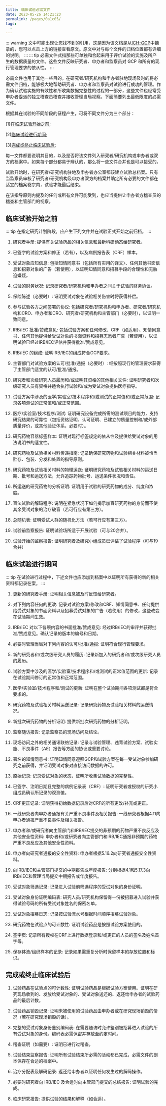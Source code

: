 ```yaml
---
title: 临床试验必需文件
date: 2023-05-26 14:21:23
permalink: /pages/0a1c05/
tags:
  - 
---
```

::: warning
文中可能出现让您找不到的引用，这是因为该文档是从[ICH-GCP](http://www.bfh.com.cn/Sites/Uploaded/File/2022/11/146380403713113107264971875.pdf)中摘录的，您可以点击上方的链接查看原文。原文中对与每个文件的归档位置都有详细的说明。
:::
::: tip
必需文件式指那些可单独和合起来用于评价试验的实施及所产生的数据质量的文件。这些文件反映研究者、申办者和监察员对 GCP 和所有的现行管理要求的依从性。
:::

必需文件也用于其他一些目的。在研究者/研究机构和申办者驻地现场及时的将必需文件归档，能够极大地帮助研究者、申办者和监察员对试验进行成功的管理。作为确认试验实施的有效性和所收集数据完整性的过程的一部分，这些文件也经常受申办者委派的独立稽查员稽查并接收管理当局视察。下面简要列出最低限度的必需文件。

根据其在试验的不同阶段的征程产生，可将不同文件分为三个部分：

(1)[在临床试验开始之前](#临床试验开始之前);

(2)[临床试验进行期间](#临床试验进行期间);

(3)[完成或终止临床试验后](#完成或终止临床试验后);

每一文件都要说明其目的，以及是否将该文件列入研究者/研究机构或申办者或双方的档案中。如果每个部分都易于辨认的，那么将一些文件合并也是可以接受的。

试验开始时，在研究者/研究机构驻地及申办者办公室都该建立试验总档案。只有当监察员审核了研究者/研究机构及申办者双方的档案并确定所有必要的文件都在适宜的档案卷宗内，试验才能最后结束。

在该指导原则内提及的任何或所有文件可能受到，也应当提供让申办者方稽查员的稽查和主管部门的视察。

## 临床试验开始之前
::: tip
在指定研究计划阶段，应产生下列文件并在试验正式开始之前归档。
:::

1. 研究者手册: 提供有关试验药品的相关信息和最新科研动态给研究者。

2. 已签字的试验方案和修正（若有），以及病例报告表（CRF）样本。

3. 受试对象应知信息: 包括知情同意书（包括所有实用的译文）、任何其他书面信息和招募对象的广告（若使用），以证明知情同意和招募手段的合理性和无胁迫嫌疑。

4. 试验的财务状况: 记录研究者/研究机构和申办者之间关于试验的财务协议。

5. 保险陈述（必要时）: 证明受试对象在试验相关伤害时将获得补偿。

6. 参与试验各方之间签署的协议: 包括研究者/研究机构和申办者、研究者/研究机构和CRO、申办者和CRO、研究者/研究机构和主管部门（必要时），以证明一致同意。

7. IRB/IEC 批准/赞成意见: 包括试验方案和任何修改、CRF（如适用）、知情同意书、任何其他提供给受试对象的书面资料和招募志愿者广告（若使用），以证明试验已经过IRB/IEC评估并获得批准/赞成意见。

8. IRB/IEC 的组成: 证明IRB/IEC的组成符合GCP要求。

9. 主管部门对试验方案的认可/批准/通报（必要时）: 经按照现行的管理要求获得了主管部门适宜的认可/批准/通报。

10. 研究者和次级研究人员履历和/或证明其资格的其他相关文件: 证明研究者和次级研究人员有资格并适合执行试验和/或为受试对象提供医疗指导。

11. 试验方案中涉及的医学/实验室/技术程序和/或测试的正常值和/或正常范围: 记录各项测试的正常值和/或正常范围。

12. 医疗/实验室/技术程序/测试: 证明研究设备完成所需的测试项目的能力，支持研究结果的可靠性（包括资格证明、认可证明、已建立的质量控制和/或外部质量评价，或其他验证体系，必要时）。

13. 研究药物容器标签样本: 证明对现行标签规定的依从性及提供给受试对象的用法说明书的适宜性。

14. 研究药物及试验相关材料传递指南: 记录确保研究药物和试验相关材料被恰当贮存、包装、分发和处置的指导原则。

15. 研究药物及试验相关材料的物理运送: 证明研究药物及试验相关材料的运送日期、批号和运送方法，允许追踪药物批号、运送条件状况和责任。

16. 所运送的研究药物的分析证明: 证明用于试验的研究药物的成分、纯度和浓度。

17. 盲法试验的解码程序: 说明在紧急状况下如何揭示加盲研究药物的身份而不使其余受试对象的治疗破盲（若可行应有第三方）。

18. 总随机表: 证明受试人群的随机化方法（若可行应有第三方）。

19. 试验前监察报告: 证明试验场所适于开展试验（可与20合并）。

20. 试验开始的监察报告: 证明研究者及研究小组成员已评估了试验程序（可与19合并）

## 临床试验进行期间

::: tip
在试验进行过程中，下述文件也应添加到档案中以证明所有获得的新的相关资料都记录在案。
:::

1. 更新的研究者手册: 证明相关信息被及时反馈给研究者。

2. 对下列内容任何的更改: 记录对试验方案/修改和CRF、知情同意书、任何提供给受试对象的书面资料以及招募受试对象的广告（若使用）的修改，这些改变在试验期间生效。

3. IRB/IEC 对以下各项内容的书面批准/赞成意见: 经过IRB/IEC的审评并获得批准/赞成意见。确认记录的版本的编号和日期。

4. 必要时管理当局对下列内容的认可/批准/通报: 证明符合现行管理要求。

5. 新的研究者和/或次级研究人员的履历: 记录新加入的研究者和/或次级研究人员的履历。

6. 试验方案中涉及的医学/实验室/技术程序和/或测试的正常值范围的更新: 记录在试验期间修订的正常值和正常范围。

7. 医学/实验室/技术程序和/测试的更新: 证明在整个试验期间各项测试都是符合要求的。

8. 研究药物及试验相关材料运送记录: 记录研究药物及试验相关材料的运送情况。

9. 新批次研究药物的分析证明: 提供新批次研究药物的分析证明。

10. 监察随访报告: 记录监察员的现场访问及结论。

11. 现场访问之外的相关通讯联络记录: 记录与试验管理、违背试验方案、试验实施、不良事件（AE）报告等方面的协议或重要讨论。

12. 署名的知情同意书: 证明知情同意遵照GCP和试验方案在每一受试对象参加研究之前获得，并证明受试对象对直接访问数据的许可。

13. 原始记录: 记录受试对象的状态，证明所收集试验数据的完整性。

14. 已签字、注明日期且完整的病例记录表（CRF）: 证明研究者或授权的研究小组成员确认所记录的观测值。

15. CRF更正记录: 证明获得初始数据记录后对CRF的所有更改/补充或更正。

16. 一线研究者向申办者通报有关严重不良事件及相关报告: 一线研究者根据4.11向申办者通报严重不良事件及相关报告。

17. 申办者和/或研究者向主管部门和IRB/IEC提交的非预期的药物严重不良反应及其他安全性资料: 申办者和/或研究者向主管部门和IRB/IEC通报非预期的药物严重不良反应及其他安全性资料。

18. 申办者向研究者通报的安全性资料: 申办者根据5.16.2向研究者通报安全性资料。

19. 向IRB/IEC和主管部门提交的中期报告或年度报告: 分别根据4.1和5.17.3向IRB/IEC和管理当局提交中期报告或年度报告。

20. 受试对象筛选记录: 记录进入试验前筛选程序的受试对象的身份证明。

21. 受试对象身份证明编码表: 研究人员/研究机构保留得一份被招募进入试验并获得试验号码的所有受试对象姓名的保密名单。

22. 受试对象招募日志: 记录按试验流水号根据时间顺序招募试验对象。

23. 研究药物在试验点的可计数性: 证明试验药品是按照试验方案使用的。

24. 签字页: 记录所有授权在CRF上进行数据登录和/或更正的人员的签名及姓名首字母。

25. 保存体液/组织样本的记录: 记录如果需重复分析时保留样本的存放位置和标识。

## 完成或终止临床试验后

1. 试验药品在试验点的可计数性: 证明试验药品是根据试验方案使用。证明在研究现场收到的、发放给受试对象的、受试对象送还的、返还给申办者的试验药品的最后计数。

2. 试验药品销毁记录: 证明未被使用的试验药品由申办者或在研究现场销毁的情况（若在研究现场销毁的话）。

3. 完整的受试对象身份鉴别编码表: 在需要随访时允许鉴别被招募进入试验的所有受试对象的身份。编码表必需保密并存放至约定时间。

4. 稽查证明（如需要）: 证明已进行过稽查。

5. 试验结束监察报告: 证明所有试验结束所必需的活动都已完成，必需文件的副本保存在合适的档案中。

6. 治疗分配表及解码记录: 返还给申办者以证明任何发生过的解码操作。

7. 必要时研究者向 IRB/IEC 及合适时向主管部门提交的总结报告: 证明试验的完成。

8. 临床研究报告: 提供试验的结果和解释（如合适）。